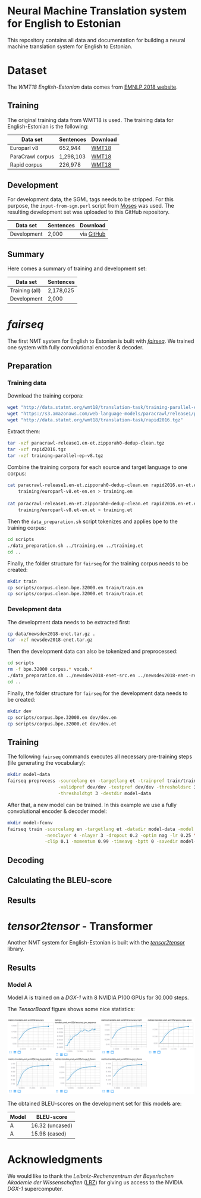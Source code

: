 # Neural Machine Translation system for English to Estonian

This repository contains all data and documentation for building a neural
machine translation system for English to Estonian.

# Dataset

The *WMT18 English-Estonian* data comes from [EMNLP 2018 website](http://www.statmt.org/wmt18/translation-task.html).

## Training

The original training data from WMT18 is used. The training data for English-Estonian is the following:

| Data set         | Sentences | Download
| ---------------- | --------- | ---------------------------------------------------------------------------------------------------------------------------
| Europarl v8      |   652,944 | [WMT18](http://data.statmt.org/wmt18/translation-task/training-parallel-ep-v8.tgz)
| ParaCrawl corpus | 1,298,103 | [WMT18](https://s3.amazonaws.com/web-language-models/paracrawl/release1/paracrawl-release1.en-et.zipporah0-dedup-clean.tgz)
| Rapid corpus     |   226,978 | [WMT18](http://data.statmt.org/wmt18/translation-task/rapid2016.tgz)

## Development

For development data, the SGML tags needs to be stripped. For this purpose, the
`input-from-sgm.perl` script from [Moses](https://github.com/moses-smt/mosesdecoder/blob/master/scripts/ems/support/input-from-sgm.perl)
was used. The resulting development set was uploaded to this GitHub repository.

| Data set         | Sentences | Download
| ---------------- | --------- | --------------------------------------------------------------------------------------------
| Development      | 2,000     | via [GitHub](https://github.com/stefan-it/nmt-en-et/raw/master/data/newsdev2018-enet.tar.gz)

## Summary

Here comes a summary of training and development set:

| Data set         | Sentences
| ---------------- | ---------
| Training (all)   | 2,178,025
| Development      |     2,000

# *fairseq*

The first NMT system for English to Estonian is built with [*fairseq*](https://github.com/facebookresearch/fairseq).
We trained one system with fully convolutional encoder & decoder.

## Preparation

### Training data

Download the training corpora:

```bash
wget "http://data.statmt.org/wmt18/translation-task/training-parallel-ep-v8.tgz"
wget "https://s3.amazonaws.com/web-language-models/paracrawl/release1/paracrawl-release1.en-et.zipporah0-dedup-clean.tgz"
wget "http://data.statmt.org/wmt18/translation-task/rapid2016.tgz"
```

Extract them:

```bash
tar -xzf paracrawl-release1.en-et.zipporah0-dedup-clean.tgz
tar -xzf rapid2016.tgz
tar -xzf training-parallel-ep-v8.tgz
```

Combine the training corpora for each source and target language to one corpus:

```bash
cat paracrawl-release1.en-et.zipporah0-dedup-clean.en rapid2016.en-et.en \
    training/europarl-v8.et-en.en > training.en

cat paracrawl-release1.en-et.zipporah0-dedup-clean.et rapid2016.en-et.et \
    training/europarl-v8.et-en.et > training.et
```

Then the `data_preparation.sh` script tokenizes and applies bpe to the training
corpus:

```bash
cd scripts
./data_preparation.sh ../training.en ../training.et
cd ..
```

Finally, the folder structure for `fairseq` for the training corpus needs to
be created:

```bash
mkdir train
cp scripts/corpus.clean.bpe.32000.en train/train.en
cp scripts/corpus.clean.bpe.32000.et train/train.et
```

### Development data

The development data needs to be extracted first:

```bash
cp data/newsdev2018-enet.tar.gz .
tar -xzf newsdev2018-enet.tar.gz
```

Then the development data can also be tokenized and preprocessed:

```bash
cd scripts
rm -f bpe.32000 corpus.* vocab.*
./data_preparation.sh ../newsdev2018-enet-src.en ../newsdev2018-enet-ref.et
cd ..
```

Finally, the folder structure for `fairseq` for the development data needs
to be created:

```bash
mkdir dev
cp scripts/corpus.bpe.32000.en dev/dev.en
cp scripts/corpus.bpe.32000.et dev/dev.et
```

## Training

The following `fairseq` commands executes all necessary pre-training steps
(lile generating the vocabulary):

```bash
mkdir model-data
fairseq preprocess -sourcelang en -targetlang et -trainpref train/train \
                   -validpref dev/dev -testpref dev/dev -thresholdsrc 3 \
                   -thresholdtgt 3 -destdir model-data
```

After that, a new model can be trained. In this example we use a fully
convolutional encoder & decoder model:

```bash
mkdir model-fconv
fairseq train -sourcelang en -targetlang et -datadir model-data -model fconv \
              -nenclayer 4 -nlayer 3 -dropout 0.2 -optim nag -lr 0.25 \
              -clip 0.1 -momentum 0.99 -timeavg -bptt 0 -savedir model-fconv
```

## Decoding

## Calculating the BLEU-score

## Results

# *tensor2tensor* - Transformer

Another NMT system for English-Estonian is built with the [*tensor2tensor*](https://github.com/tensorflow/tensor2tensor)
library.

## Results

### Model A

Model A is trained on a *DGX-1* with 8 NVIDIA P100 GPUs for 30.000 steps.

The *TensorBoard* figure shows some nice statistics:

![TensorBoard English-Estonian](figures/t2t-model-a.png)

The obtained BLEU-scores on the development set for this models are:

| Model | BLEU-score
| ----- | ----------
| A     | 16.32 (uncased)
| A     | 15.98 (cased)

# Acknowledgments

We would like to thank the *Leibniz-Rechenzentrum der Bayerischen Akademie der
Wissenschaften* ([LRZ](https://www.lrz.de/english/)) for giving us access to the
NVIDIA *DGX-1* supercomputer.
